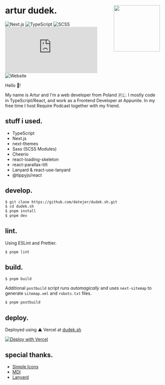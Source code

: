 <div>
  <img align="right" style="margin: 0 0 0 1rem;"  src="./public/me.jpg" width="150" />
  <h1>artur dudek.</h1>
  
  ![Next.js](https://img.shields.io/badge/Next.js-%23000000?logo=next.js&logoColor=white)
  ![TypeScript](https://img.shields.io/badge/TypeScript-%233178C6?logo=typescript&logoColor=white)
  ![SCSS](https://img.shields.io/badge/Sass-%23CC6699?logo=sass&logoColor=white)
  ![Vercel](https://vercelbadge.vercel.app/api/datejer/dudek.sh)
  ![Website](https://img.shields.io/website?url=https%3A%2F%2Fdudek.sh)
  
  Hello 👋!
  
  My name is Artur and I'm a web developer from Poland 🇵🇱. I mostly code in TypeScript/React, and work as a Frontend Developer at Appunite. In my free time I host Require Podcast together with my friend.
</div>

## stuff i used.

- TypeScript
- Next.js
- next-themes
- Sass (SCSS Modules)
- Cheerio
- react-loading-skeleton
- react-parallax-tilt
- Lanyard & react-use-lanyard
- @tippyjs/react

## develop.

```bash
$ git clone https://github.com/datejer/dudek.sh.git
$ cd dudek.sh
$ pnpm install
$ pnpm dev
```

## lint.

Using ESLint and Prettier.

```bash
$ pnpm lint
```

## build.

```bash
$ pnpm build
```

Additional `postbuild` script runs _automagically_ and uses `next-sitemap` to generate `sitemap.xml` and `robots.txt` files.

```bash
$ pnpm postbuild
```

## deploy.

Deployed using ▲ Vercel at [dudek.sh](https://dudek.sh/)

[![Deploy with Vercel](https://vercel.com/button)](https://vercel.com/new/clone?repository-url=https%3A%2F%2Fgithub.com%2Fdatejer%2Fdudek.sh)

## special thanks.

- [Simple Icons](https://simpleicons.org/)
- [MDI](https://materialdesignicons.com/)
- [Lanyard](https://github.com/Phineas/lanyard)
